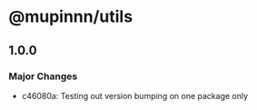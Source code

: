 # @mupinnn/utils

## 1.0.0

### Major Changes

- c46080a: Testing out version bumping on one package only
